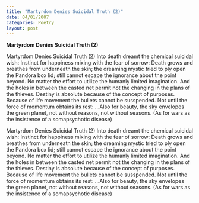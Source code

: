 ```yaml
---
title: "Martyrdom Denies Suicidal Truth (2)"
date: 04/01/2007
categories: Poetry
layout: post
---
```


**Martyrdom Denies Suicidal Truth (2)**

Martyrdom Denies Suicidal Truth (2)
      Into death dreamt the chemical suicidal wish: Instinct for happiness mixing with the fear of sorrow: Death grows and breathes from underneath the skin; the dreaming mystic tried to ply open the Pandora box lid; still cannot escape the ignorance about the point beyond.  No matter the effort to utilize the humanly limited imagination.  And the holes in between the casted net permit not the changing in the plans of the thieves.  Destiny is absolute because of the concept of purposes.  Because of life movement the bullets cannot be susspended.  Not until the force of momentum obtains its rest: 
     ...Also for beauty, the sky envelopes the green planet, not without reasons, not without seasons.
(As for wars as the insistence of a somapsychotic disease)

Martyrdom Denies Suicidal Truth (2)
      Into death dreamt the chemical suicidal wish: Instinct for happiness mixing with the fear of sorrow: Death grows and breathes from underneath the skin; the dreaming mystic tried to ply open the Pandora box lid; still cannot escape the ignorance about the point beyond.  No matter the effort to utilize the humanly limited imagination.  And the holes in between the casted net permit not the changing in the plans of the thieves.  Destiny is absolute because of the concept of purposes.  Because of life movement the bullets cannot be susspended.  Not until the force of momentum obtains its rest: 
     ...Also for beauty, the sky envelopes the green planet, not without reasons, not without seasons.
(As for wars as the insistence of a somapsychotic disease)
